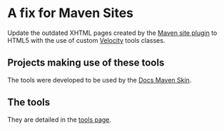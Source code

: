 # A fix for Maven Sites

Update the outdated XHTML pages created by the [Maven site plugin][maven_site] to HTML5 with the use of custom [Velocity][velocity] tools classes.

## Projects making use of these tools

The tools were developed to be used by the [Docs Maven Skin][docs-skin].

## The tools

They are detailed in the [tools page][tools].


[docs-skin]: https://github.com/Bernardo-MG/docs-maven-skin
[maven_site]: https://maven.apache.org/plugins/maven-site-plugin/
[velocity]: http://velocity.apache.org/

[tools]: ./tools.html